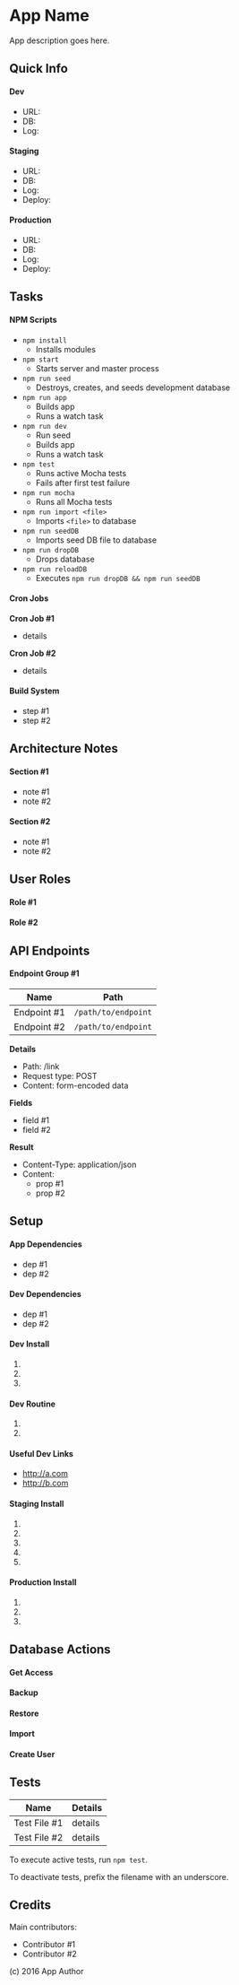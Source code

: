 # App Name

App description goes here.

## Quick Info

#### Dev

- URL: 
- DB: 
- Log: 

#### Staging

- URL: 
- DB: 
- Log: 
- Deploy:

#### Production

- URL: 
- DB: 
- Log:
- Deploy:

## Tasks

#### NPM Scripts

- `npm install`
  - Installs modules
- `npm start`
  - Starts server and master process
- `npm run seed`
  - Destroys, creates, and seeds development database
- `npm run app`
  - Builds app
  - Runs a watch task
- `npm run dev`
  - Run seed
  - Builds app
  - Runs a watch task
- `npm test`
  - Runs active Mocha tests
  - Fails after first test failure 
- `npm run mocha`
  - Runs all Mocha tests
- `npm run import <file>`
  - Imports `<file>` to database
- `npm run seedDB`
  - Imports seed DB file to database
- `npm run dropDB`
  - Drops database
- `npm run reloadDB`
  - Executes `npm run dropDB && npm run seedDB`

#### Cron Jobs

**Cron Job #1**

- details
  
**Cron Job #2**

- details

#### Build System

- step #1
- step #2

## Architecture Notes

#### Section #1

- note #1
- note #2

#### Section #2

- note #1
- note #2

## User Roles

#### Role #1

#### Role #2

## API Endpoints

#### Endpoint Group #1

| Name        | Path                |
| ----------- | ------------------- |
| Endpoint #1 | `/path/to/endpoint` |
| Endpoint #2 | `/path/to/endpoint` |

**Details**

- Path: /link
- Request type: POST
- Content: form-encoded data

**Fields**

- field #1
- field #2

**Result**

- Content-Type: application/json
- Content:
	- prop #1
	- prop #2
	
## Setup	
	
#### App Dependencies

- dep #1
- dep #2

#### Dev Dependencies

- dep #1
- dep #2

#### Dev Install

1.
2.
3.

#### Dev Routine

1.
2.

#### Useful Dev Links

- http://a.com
- http://b.com

#### Staging Install

1.
2.
3.
4.
5.

#### Production Install

1.
2.
3.

## Database Actions

#### Get Access

#### Backup

#### Restore

#### Import

#### Create User

## Tests

| Name         | Details |
| ------------ | ------- |
| Test File #1 | details |
| Test File #2 | details |

To execute active tests, run `npm test`.

To deactivate tests, prefix the filename with an underscore.

## Credits

Main contributors:

- Contributor #1
- Contributor #2

(c) 2016 App Author